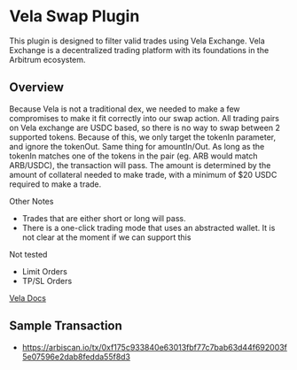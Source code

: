 # Vela Swap Plugin

This plugin is designed to filter valid trades using Vela Exchange. Vela Exchange is a decentralized trading platform with its foundations in the Arbitrum ecosystem. 

## Overview

Because Vela is not a traditional dex, we needed to make a few compromises to make it fit correctly into our swap action.
All trading pairs on Vela exchange are USDC based, so there is no way to swap between 2 supported tokens. Because of this, we only target the tokenIn parameter, and ignore the tokenOut.
Same thing for amountIn/Out. As long as the tokenIn matches one of the tokens in the pair (eg. ARB would match ARB/USDC), the transaction will pass. The amount is determined by the amount of collateral needed to make trade, with a minimum of $20 USDC required to make a trade.

Other Notes

- Trades that are either short or long will pass.
- There is a one-click trading mode that uses an abstracted wallet. It is not clear at the moment if we can support this

Not tested
- Limit Orders
- TP/SL Orders

[Vela Docs](https://docs.vela.exchange/vela-knowledge-base/developers/asset-pairs-and-velaid)

## Sample Transaction
- https://arbiscan.io/tx/0xf175c933840e63013fbf77c7bab63d44f692003f5e07596e2dab8fedda55f8d3